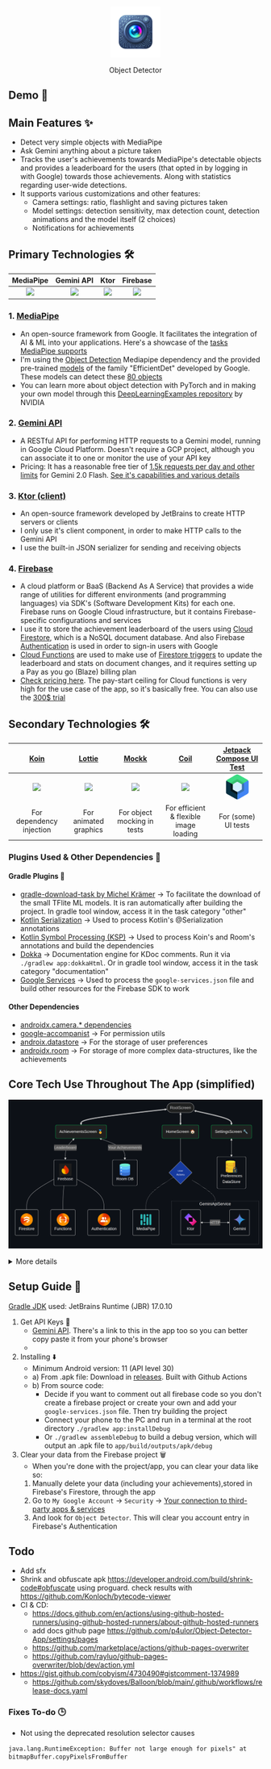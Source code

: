 <div align=center>
    <img width=100 src="./app/src/main/res/mipmap-xxxhdpi/app_icon_foreground.webp"/>
    <p>Object Detector</p>
</div>

## Demo 🎥

## Main Features ✨
- Detect very simple objects with MediaPipe
- Ask Gemini anything about a picture taken
- Tracks the user's achievements towards MediaPipe's detectable objects and provides a leaderboard for the users (that opted in by logging in with Google) towards those achievements. Along with statistics regarding user-wide detections.
- It supports various customizations and other features: 
    - Camera settings: ratio, flashlight and saving pictures taken
    - Model settings: detection sensitivity, max detection count, detection animations and the model itself (2 choices)
    - Notifications for achievements

## Primary Technologies 🛠️
| MediaPipe | Gemini API | Ktor | Firebase |
|:-:|:-:|:-:|:-:|
| <img width="50" src='https://ai.google.dev/edge/mediapipe/images/mediapipe_icon.svg'> | <img width="50" src='https://uxwing.com/wp-content/themes/uxwing/download/brands-and-social-media/google-gemini-icon.png'> | <img width="50" src='https://resources.jetbrains.com/storage/products/company/brand/logos/Ktor_icon.png'> | <img width="50" src='https://firebase.google.com/static/images/brand-guidelines/logo-logomark.png'> |

### 1. [MediaPipe](https://github.com/google/mediapipe)
- An open-source framework from Google. It facilitates the integration of AI & ML into your applications. Here's a showcase of the [tasks MediaPipe supports](https://mediapipe-studio.webapps.google.com/home)
- I'm using the [Object Detection](https://ai.google.dev/edge/mediapipe/solutions/vision/object_detector/android) Mediapipe dependency and the provided pre-trained [models](https://ai.google.dev/edge/mediapipe/solutions/vision/object_detector#models) of the family "EfficientDet" developed by Google. These models can detect these [80 objects](https://storage.googleapis.com/mediapipe-tasks/object_detector/labelmap.txt)
- You can learn more about object detection with PyTorch and in making your own model through this [DeepLearningExamples repository](https://github.com/NVIDIA/DeepLearningExamples/blob/master/PyTorch/Detection/README.md) by NVIDIA

### 2. [Gemini API](https://aistudio.google.com/app/apikey)
- A RESTful API for performing HTTP requests to a Gemini model,
running in Google Cloud Platform. Doesn't require a GCP project, although you can associate it to
one or monitor the use of your API key
- Pricing: It has a reasonable free tier of [1.5k requests per day and other limits](hhttps://ai.google.dev/gemini-api/docs/rate-limits#current-rate-limits) for Gemini 2.0 Flash. [See it's capabilities and various details](https://ai.google.dev/gemini-api/docs/models/gemini#gemini-1.5-flash)

### 3. [Ktor (client)](https://ktor.io/docs/client-create-new-application.html)
- An open-source framework developed by JetBrains to create HTTP servers or clients
- I only use it's client component, in order to make HTTP calls to the Gemini API
- I use the built-in JSON serializer for sending and receiving objects

### 4. [Firebase](https://firebase.google.com/docs/build)
- A cloud platform or BaaS (Backend As A Service) that provides a wide range of utilities for different environments (and programming languages) via SDK's (Software Development Kits) for each one. Firebase runs on Google Cloud infrastructure, but it contains Firebase-specific configurations and services
- I use it to store the achievement leaderboard of the users using [Cloud Firestore](https://firebase.google.com/docs/database/rtdb-vs-firestore?hl=en&authuser=0), which is a NoSQL document database. And also Firebase [Authentication](https://firebase.google.com/docs/auth) is used in order to sign-in users with Google
- [Cloud Functions](https://firebase.google.com/products/functions/?hl=en&authuser=0) are used to make use of [Firestore triggers](https://firebase.google.com/docs/functions/firestore-events?hl=en&authuser=0&gen=2nd) to update the leaderboard and stats on document changes, and it requires setting up a Pay as you go (Blaze) billing plan
- [Check pricing here](https://firebase.google.com/pricing). The pay-start ceiling for Cloud functions is very high for the use case of the app, so it's basically free. You can also use the [300$ trial](https://firebase.blog/posts/2024/11/claim-300-to-get-started)

## Secondary Technologies 🛠️
| [Koin](https://insert-koin.io/docs/quickstart/android-annotations/) |       [Lottie](https://airbnb.io/lottie/#/android-compose)       |                            [Mockk](https://mockk.io/)                             |                      [Coil](https://coil-kt.github.io/coil/)                      |                             [Jetpack Compose UI Test](https://developer.android.com/develop/ui/compose/testing)                              | 
|:-------------------------------------------------------------------:|:----------------------------------------------------------------:|:---------------------------------------------------------------------------------:|:---------------------------------------------------------------------------------:|:--------------------------------------------------------------------------------------------------------------------------------------------:|
| <img width="50" src='https://insert-koin.io/img/koin_new_logo.png'> | <img width="50" src='https://airbnb.io/lottie/images/logo.webp'> | <img width="50" src='https://avatars.githubusercontent.com/u/34787540?s=200&v=4'> | <img width="50" src='https://avatars.githubusercontent.com/u/52722434?s=200&v=4'> | <img width="50" src='https://raw.githubusercontent.com/devicons/devicon/refs/heads/master/icons/jetpackcompose/jetpackcompose-original.svg'> |
|                      For dependency injection                       |                      For animated graphics                       |                            For object mocking in tests                            |                      For efficient & flexible image loading                       |                                                             For (some) UI tests                                                              |

### Plugins Used & Other Dependencies 🔌
#### Gradle Plugins 🐘
- [gradle-download-task by Michel Krämer](https://github.com/michel-kraemer/gradle-download-task) -> To facilitate the download of the small TFlite ML models. It is ran automatically after building the project. In gradle tool window, access it in the task category "other"
- [Kotlin Serialization](https://kotlinlang.org/docs/serialization.html) -> Used to process Kotlin's @Serialization annotations
- [Kotlin Symbol Processing (KSP)](https://kotlinlang.org/docs/ksp-quickstart.html#add-a-processor) -> Used to process Koin's and Room's annotations and build the dependencies
- [Dokka](https://kotlinlang.org/docs/dokka-introduction.html) -> Documentation engine for KDoc comments. Run it via `./gradlew app:dokkaHtml`. Or in gradle tool window, access it in the task category "documentation"
- [Google Services](https://firebase.google.com/docs/android/setup#add-config-file) -> Used to process the `google-services.json` file and build other resources for the Firebase SDK to work

#### Other Dependencies
- [androidx.camera.* dependencies](https://developer.android.com/jetpack/androidx/releases/camera)
- [google-accompanist](https://google.github.io/accompanist/) -> For permission utils
- [androix.datastore](https://developer.android.com/jetpack/androidx/releases/datastore) -> For the storage of user preferences
- [androidx.room](https://developer.android.com/jetpack/androidx/releases/room) -> For storage of more complex data-structures, like the achievements

## Core Tech Use Throughout The App (simplified)

![](./docs/imgs/mermaid-digram_tech-use.png)

<details closed>
<summary>More details</summary>

- [docs](./docs)
![](./docs/imgs/diagram.png)
- [GH rendered Mermaid diagrams](./docs/mermaid-diagrams.md)
</details>

## Setup Guide 🙌
[Gradle JDK](https://www.jetbrains.com/help/idea/gradle-jvm-selection.html#jvm_settings) used: JetBrains Runtime (JBR) 17.0.10

1. Get API Keys 🔑
    - [Gemini API](https://aistudio.google.com/app/apikey). There's a link to this in the app too so you can better copy paste it from your phone's browser
    - 
2. Installing ⬇️
    - Minimum Android version: 11 (API level 30)
    - a) From .apk file: Download in [releases](https://github.com/p4ulor/Object-Detector-App/releases). Built with Github Actions
    - b) From source code: 
        - Decide if you want to comment out all firebase code so you don't create a firebase project or create your own and add your `google-services.json` file. Then try building the project
        - Connect your phone to the PC and run in a terminal at the root directory `./gradlew app:installDebug`
        - Or `./gradlew assembleDebug` to build a debug version, which will output an .apk file to `app/build/outputs/apk/debug`
3. Clear your data from the Firebase project 🗑
    - When you're done with the project/app, you can clear your data like so:
    1. Manually delete your data (including your achievements),stored in Firebase's Firestore, through the app 
    2. Go to `My Google Account` -> `Security` -> [Your connection to third-party apps & services](https://myaccount.google.com/connections)
    3. And look for `Object Detector`. This will clear you account entry in Firebase's Authentication

## Todo 
- Add sfx
- Shrink and obfuscate apk https://developer.android.com/build/shrink-code#obfuscate using proguard. check results with https://github.com/Konloch/bytecode-viewer
- CI & CD:
  - https://docs.github.com/en/actions/using-github-hosted-runners/using-github-hosted-runners/about-github-hosted-runners
  - add docs github page https://github.com/p4ulor/Object-Detector-App/settings/pages
  - https://github.com/marketplace/actions/github-pages-overwriter
  - https://github.com/rayluo/github-pages-overwriter/blob/dev/action.yml
- https://gist.github.com/cobyism/4730490#gistcomment-1374989
  - https://github.com/skydoves/Balloon/blob/main/.github/workflows/release-docs.yaml
### Fixes To-do 🕒

- Not using the deprecated resolution selector causes
```
java.lang.RuntimeException: Buffer not large enough for pixels" at bitmapBuffer.copyPixelsFromBuffer
```
